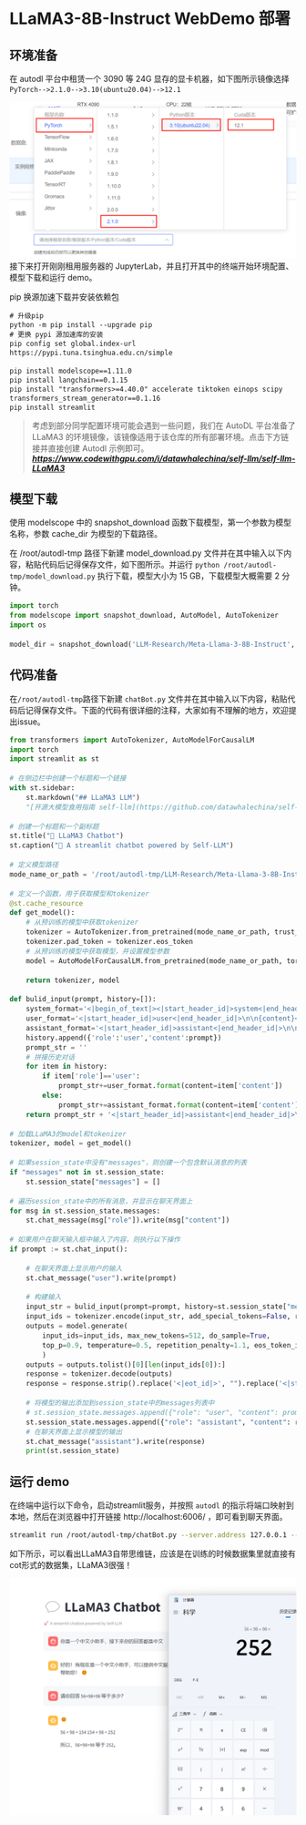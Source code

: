 # LLaMA3-8B-Instruct WebDemo 部署

## 环境准备  

在 autodl 平台中租赁一个 3090 等 24G 显存的显卡机器，如下图所示镜像选择 `PyTorch-->2.1.0-->3.10(ubuntu20.04)-->12.1 `

![alt text](./images/image-1.png)
接下来打开刚刚租用服务器的 JupyterLab，并且打开其中的终端开始环境配置、模型下载和运行 demo。

pip 换源加速下载并安装依赖包

```shell
# 升级pip
python -m pip install --upgrade pip
# 更换 pypi 源加速库的安装
pip config set global.index-url https://pypi.tuna.tsinghua.edu.cn/simple

pip install modelscope==1.11.0
pip install langchain==0.1.15
pip install "transformers>=4.40.0" accelerate tiktoken einops scipy transformers_stream_generator==0.1.16
pip install streamlit
```  
> 考虑到部分同学配置环境可能会遇到一些问题，我们在 AutoDL 平台准备了 LLaMA3 的环境镜像，该镜像适用于该仓库的所有部署环境。点击下方链接并直接创建 Autodl 示例即可。
> ***https://www.codewithgpu.com/i/datawhalechina/self-llm/self-llm-LLaMA3***

## 模型下载

使用 modelscope 中的 snapshot_download 函数下载模型，第一个参数为模型名称，参数 cache_dir 为模型的下载路径。

在 /root/autodl-tmp 路径下新建 model_download.py 文件并在其中输入以下内容，粘贴代码后记得保存文件，如下图所示。并运行 `python /root/autodl-tmp/model_download.py` 执行下载，模型大小为 15 GB，下载模型大概需要 2 分钟。

```python  
import torch
from modelscope import snapshot_download, AutoModel, AutoTokenizer
import os

model_dir = snapshot_download('LLM-Research/Meta-Llama-3-8B-Instruct', cache_dir='/root/autodl-tmp', revision='master')
```

## 代码准备

在`/root/autodl-tmp`路径下新建 `chatBot.py` 文件并在其中输入以下内容，粘贴代码后记得保存文件。下面的代码有很详细的注释，大家如有不理解的地方，欢迎提出issue。

```python
from transformers import AutoTokenizer, AutoModelForCausalLM
import torch
import streamlit as st

# 在侧边栏中创建一个标题和一个链接
with st.sidebar:
    st.markdown("## LLaMA3 LLM")
    "[开源大模型食用指南 self-llm](https://github.com/datawhalechina/self-llm.git)"

# 创建一个标题和一个副标题
st.title("💬 LLaMA3 Chatbot")
st.caption("🚀 A streamlit chatbot powered by Self-LLM")

# 定义模型路径
mode_name_or_path = '/root/autodl-tmp/LLM-Research/Meta-Llama-3-8B-Instruct'

# 定义一个函数，用于获取模型和tokenizer
@st.cache_resource
def get_model():
    # 从预训练的模型中获取tokenizer
    tokenizer = AutoTokenizer.from_pretrained(mode_name_or_path, trust_remote_code=True)
    tokenizer.pad_token = tokenizer.eos_token
    # 从预训练的模型中获取模型，并设置模型参数
    model = AutoModelForCausalLM.from_pretrained(mode_name_or_path, torch_dtype=torch.bfloat16).cuda()
  
    return tokenizer, model

def bulid_input(prompt, history=[]):
    system_format='<|begin_of_text|><|start_header_id|>system<|end_header_id|>\n\n{content}<|eot_id|>'
    user_format='<|start_header_id|>user<|end_header_id|>\n\n{content}<|eot_id|>'
    assistant_format='<|start_header_id|>assistant<|end_header_id|>\n\n{content}<|eot_id|>\n'
    history.append({'role':'user','content':prompt})
    prompt_str = ''
    # 拼接历史对话
    for item in history:
        if item['role']=='user':
            prompt_str+=user_format.format(content=item['content'])
        else:
            prompt_str+=assistant_format.format(content=item['content'])
    return prompt_str + '<|start_header_id|>assistant<|end_header_id|>\n\n'

# 加载LLaMA3的model和tokenizer
tokenizer, model = get_model()

# 如果session_state中没有"messages"，则创建一个包含默认消息的列表
if "messages" not in st.session_state:
    st.session_state["messages"] = []

# 遍历session_state中的所有消息，并显示在聊天界面上
for msg in st.session_state.messages:
    st.chat_message(msg["role"]).write(msg["content"])

# 如果用户在聊天输入框中输入了内容，则执行以下操作
if prompt := st.chat_input():
    
    # 在聊天界面上显示用户的输入
    st.chat_message("user").write(prompt)
    
    # 构建输入
    input_str = bulid_input(prompt=prompt, history=st.session_state["messages"])
    input_ids = tokenizer.encode(input_str, add_special_tokens=False, return_tensors='pt').cuda()
    outputs = model.generate(
        input_ids=input_ids, max_new_tokens=512, do_sample=True,
        top_p=0.9, temperature=0.5, repetition_penalty=1.1, eos_token_id=tokenizer.encode('<|eot_id|>')[0]
        )
    outputs = outputs.tolist()[0][len(input_ids[0]):]
    response = tokenizer.decode(outputs)
    response = response.strip().replace('<|eot_id|>', "").replace('<|start_header_id|>assistant<|end_header_id|>\n\n', '').strip()

    # 将模型的输出添加到session_state中的messages列表中
    # st.session_state.messages.append({"role": "user", "content": prompt})
    st.session_state.messages.append({"role": "assistant", "content": response})
    # 在聊天界面上显示模型的输出
    st.chat_message("assistant").write(response)
    print(st.session_state)
```

## 运行 demo

在终端中运行以下命令，启动streamlit服务，并按照 `autodl` 的指示将端口映射到本地，然后在浏览器中打开链接 http://localhost:6006/ ，即可看到聊天界面。

```bash
streamlit run /root/autodl-tmp/chatBot.py --server.address 127.0.0.1 --server.port 6006
```

如下所示，可以看出LLaMA3自带思维链，应该是在训练的时候数据集里就直接有cot形式的数据集，LLaMA3很强！

![alt text](./images/image-3.png)
